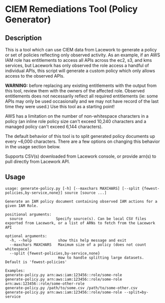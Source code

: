 # CIEM Remediations Tool (Policy Generator)

## Description

This is a tool which can use CIEM data from Lacework to generate a policy or set of policies reflecting only observed activity.  As an example, if an AWS IAM role has entitlements to access all APIs across the ec2, s3, and kms services, but Lacework has only observed the role access a handful of individual APIs, this script will generate a custom policy which only allows access to the observed APIs.

**WARNING:** before replacing any existing entitlements with the output from this tool, review them with the owners of the affected role.  Observed entitlements does not necessarily reflect all required entitlements (ie: some APIs may only be used occasionally and we may not have record of the last time they were used.)  Use this tool as a starting point!

AWS has a limitation on the number of non-whitespace characters in a policy (an inline role policy size can't exceed 10,240 characters and a managed policy can't exceed 6,144 characters).

The default behavior of this tool is to split generated policy documents up every ~6,000 characters. There are a few options on changing this behavior in the usage section below.

Supports CSV(s) downloaded from Lacework console, or provide arn(s) to pull directly from Lacework API.

## Usage

```
usage: generate-policy.py [-h] [--maxchars MAXCHARS] [--split {fewest-policies,by-service,none}] source [source ...]

Generate an IAM policy document containing observed IAM actions for a given IAM Role.

positional arguments:
  source               Specify source(s). Can be local CSV files exported from Lacework, or a list of ARNs to fetch from the Lacework API

optional arguments:
  -h, --help            show this help message and exit
  --maxchars MAXCHARS   Maximum size of a policy (does not count whitespace)
  --split {fewest-policies,by-service,none}
                        How to handle splitting large datasets. Default is 'fewest-policies'

Examples:
generate-policy.py arn:aws:iam:123456::role/some-role
generate-policy.py arn:aws:iam:123456::role/some-role arn:aws:123456::role/some-other-role
generate-policy.py /path/to/some.csv /path/to/some-other.csv
generate-policy.py arn:aws:iam:123456::role/some-role --split=by-service
```

